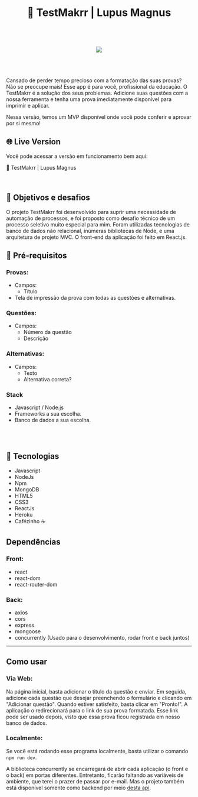 <h1 align="center">
  📝 TestMakrr | Lupus Magnus
</h1>

<br>
<h1 align="center">
  <img align="center" src="https://cdn.dribbble.com/users/1857592/screenshots/3848396/character-typing.gif"/>  
</h1>


<br>

<br>

<p>
Cansado de perder tempo precioso com a formatação das suas provas? Não se preocupe mais! Esse app é para você, profissional da educação. O TestMakrr é a solução dos seus problemas. Adicione suas questões com a nossa ferramenta e tenha uma prova imediatamente disponível para imprimir e aplicar.

Nessa versão, temos um MVP disponível onde você pode conferir e aprovar por si mesmo!

</p>

## 🌐 Live Version
<p> Você pode acessar a versão em funcionamento bem aqui: </p>

<a src="https://testmakrr.netlify.app/">📝 TestMakrr | Lupus Magnus</a>

<br>

## 📌 Objetivos e desafios

O projeto TestMakrr foi desenvolvido para suprir uma necessidade de automação de processos, e foi proposto como desafio técnico de um processo seletivo muito especial para mim. Foram utilizadas tecnologias de banco de dados não relacional, inúmeras bibliotecas de Node, e uma arquitetura de projeto MVC. O front-end da aplicação foi feito em React.js.

## 🎯 Pré-requisitos

### Provas:

- Campos:
  - Título
- Tela de impressão da prova com todas as questões e alternativas.

### Questões:

- Campos:
  - Número da questão
  - Descrição

### Alternativas:

- Campos:
  - Texto
  - Alternativa correta?

### Stack

- Javascript / Node.js
- Frameworks a sua escolha.
- Banco de dados a sua escolha.

<br>

<br>

## 🚀 Tecnologias

- Javascript
- NodeJs
- Npm
- MongoDB
- HTML5
- CSS3
- ReactJs
- Heroku
- Cafézinho ☕

## Dependências

### Front:

- react
- react-dom
- react-router-dom

### Back:

- axios
- cors
- express
- mongoose
- concurrently (Usado para o desenvolvimento, rodar front e back juntos)

<hr>

## Como usar

### Via Web:
Na página inicial, basta adicionar o titulo da questão e enviar. Em seguida, adicione cada questão que desejar preenchendo o formulário e clicando em "Adicionar questão". Quando estiver satisfeito, basta clicar em "Pronto!". A aplicação o redirecionará para o link de sua prova formatada. Esse link pode ser usado depois, visto que essa prova ficou registrada em nosso banco de dados.

### Localmente:
Se você está rodando esse programa localmente, basta utilizar o comando `npm run dev`.

A biblioteca concurrently se encarregará de abrir cada aplicação (o front e o back) em portas diferentes. Entretanto, ficarão faltando as variáveis de ambiente, que terei o prazer de passar por e-mail. Mas o projeto também está disponível somente como backend por meio [desta api](https://testmakrr.herokuapp.com/exams/1621836927575).

